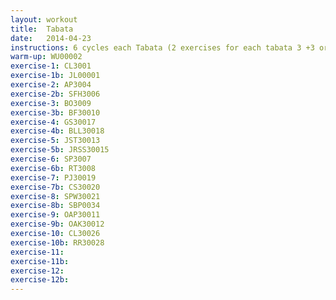 ```yaml
---
layout: workout 
title:  Tabata
date:   2014-04-23
instructions: 6 cycles each Tabata (2 exercises for each tabata 3 +3 or 2 + 4 = 6 cycles) / 30 work / 10 rest
warm-up: WU00002
exercise-1: CL3001
exercise-1b: JL00001
exercise-2: AP3004
exercise-2b: SFH3006
exercise-3: BO3009
exercise-3b: BF30010
exercise-4: GS30017
exercise-4b: BLL30018
exercise-5: JST30013
exercise-5b: JRSS30015
exercise-6: SP3007
exercise-6b: RT3008
exercise-7: PJ30019
exercise-7b: CS30020
exercise-8: SPW30021
exercise-8b: SBP0034
exercise-9: OAP30011
exercise-9b: OAK30012
exercise-10: CL30026
exercise-10b: RR30028
exercise-11: 
exercise-11b: 
exercise-12: 
exercise-12b: 
---
```


